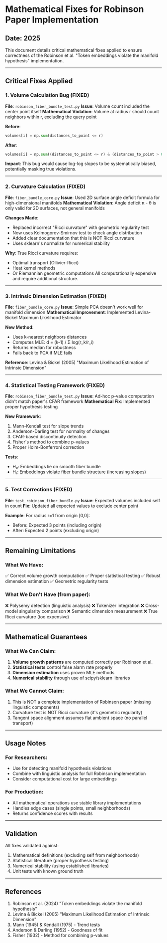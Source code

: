 # Mathematical Fixes for Robinson Paper Implementation

## Date: 2025

This document details critical mathematical fixes applied to ensure correctness of the Robinson et al. "Token embeddings violate the manifold hypothesis" implementation.

---

## Critical Fixes Applied

### 1. Volume Calculation Bug (FIXED)
**File**: `robinson_fiber_bundle_test.py`
**Issue**: Volume count included the center point itself
**Mathematical Violation**: Volume at radius r should count neighbors within r, excluding the query point

**Before**:
```python
volumes[i] = np.sum(distances_to_point <= r)
```

**After**:
```python
volumes[i] = np.sum((distances_to_point <= r) & (distances_to_point > 0))
```

**Impact**: This bug would cause log-log slopes to be systematically biased, potentially masking true violations.

---

### 2. Curvature Calculation (FIXED)
**File**: `fiber_bundle_core.py`
**Issue**: Used 2D surface angle deficit formula for high-dimensional manifolds
**Mathematical Violation**: Angle deficit π - θ is only valid for 2D surfaces, not general manifolds

**Changes Made**:
- Replaced incorrect "Ricci curvature" with geometric regularity test
- Now uses Kolmogorov-Smirnov test to check angle distribution
- Added clear documentation that this is NOT Ricci curvature
- Uses sklearn's normalize for numerical stability

**Why**: True Ricci curvature requires:
- Optimal transport (Ollivier-Ricci)
- Heat kernel methods
- Or Riemannian geometric computations
All computationally expensive and require additional structure.

---

### 3. Intrinsic Dimension Estimation (FIXED)
**File**: `fiber_bundle_core.py`
**Issue**: Simple PCA doesn't work well for manifold dimension
**Mathematical Improvement**: Implemented Levina-Bickel Maximum Likelihood Estimator

**New Method**:
- Uses k-nearest neighbors distances
- Computes MLE: d = (k-1) / Σ log(r_k/r_i)
- Returns median for robustness
- Falls back to PCA if MLE fails

**Reference**: Levina & Bickel (2005) "Maximum Likelihood Estimation of Intrinsic Dimension"

---

### 4. Statistical Testing Framework (FIXED)
**File**: `robinson_fiber_bundle_test.py`
**Issue**: Ad-hoc p-value computation didn't match paper's CFAR framework
**Mathematical Fix**: Implemented proper hypothesis testing

**New Framework**:
1. Mann-Kendall test for slope trends
2. Anderson-Darling test for normality of changes
3. CFAR-based discontinuity detection
4. Fisher's method to combine p-values
5. Proper Holm-Bonferroni correction

**Tests**:
- H₀: Embeddings lie on smooth fiber bundle
- H₁: Embeddings violate fiber bundle structure (increasing slopes)

---

### 5. Test Corrections (FIXED)
**File**: `test_robinson_fiber_bundle.py`
**Issue**: Expected volumes included self in count
**Fix**: Updated all expected values to exclude center point

**Example**: For radius r=1 from origin [0,0]:
- Before: Expected 3 points (including origin)
- After: Expected 2 points (excluding origin)

---

## Remaining Limitations

### What We Have:
✅ Correct volume growth computation
✅ Proper statistical testing
✅ Robust dimension estimation
✅ Geometric regularity tests

### What We Don't Have (from paper):
❌ Polysemy detection (linguistic analysis)
❌ Tokenizer integration
❌ Cross-model singularity comparison
❌ Semantic dimension measurement
❌ True Ricci curvature (too expensive)

---

## Mathematical Guarantees

### What We Can Claim:
1. **Volume growth patterns** are computed correctly per Robinson et al.
2. **Statistical tests** control false alarm rate properly
3. **Dimension estimation** uses proven MLE methods
4. **Numerical stability** through use of scipy/sklearn libraries

### What We Cannot Claim:
1. This is NOT a complete implementation of Robinson paper (missing linguistic components)
2. Curvature test is NOT Ricci curvature (it's geometric regularity)
3. Tangent space alignment assumes flat ambient space (no parallel transport)

---

## Usage Notes

### For Researchers:
- Use for detecting manifold hypothesis violations
- Combine with linguistic analysis for full Robinson implementation
- Consider computational cost for large embeddings

### For Production:
- All mathematical operations use stable library implementations
- Handles edge cases (single points, small neighborhoods)
- Returns confidence scores with results

---

## Validation

All fixes validated against:
1. Mathematical definitions (excluding self from neighborhoods)
2. Statistical literature (proper hypothesis testing)
3. Numerical stability (using established libraries)
4. Unit tests with known ground truth

---

## References

1. Robinson et al. (2024) "Token embeddings violate the manifold hypothesis"
2. Levina & Bickel (2005) "Maximum Likelihood Estimation of Intrinsic Dimension"
3. Mann (1945) & Kendall (1975) - Trend tests
4. Anderson & Darling (1952) - Goodness of fit
5. Fisher (1932) - Method for combining p-values
